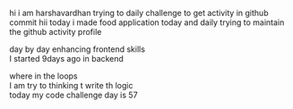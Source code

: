    hi i am harshavardhan  trying to daily challenge to get activity in github commit
 hii today i made food application 
today and daily trying to maintain the github activity profile     
          
   day by day enhancing frontend skills     
    I started 9days ago in backend  
         
   where in the loops   
   I am try to thinking t write th logic  
    today my code challenge day is 57    
       
   
 
